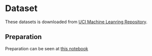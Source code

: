 # Dataset
These datasets is downloaded from [UCI Machine Leanring Repository](https://archive.ics.uci.edu/ml/index.php). 

## Preparation
Preparation can be seen at [this notebook](./Preparation.ipynb)
